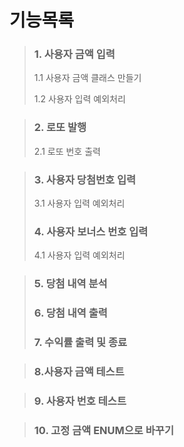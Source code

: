   기능목록
============================
>### 1. 사용자 금액 입력
> 1.1 사용자 금액 클래스 만들기
> 
> 1.2 사용자 입력 예외처리

>### 2. 로또 발행
> 2.1 로또 번호 출력

>### 3. 사용자 당첨번호 입력
> 3.1 사용자 입력 예외처리
>### 4. 사용자 보너스 번호 입력
> 4.1 사용자 입력 예외처리

>### 5. 당첨 내역 분석
>### 6. 당첨 내역 출력
>### 7. 수익률 출력 및 종료

>### 8.사용자 금액 테스트 

>### 9. 사용자 번호 테스트

>### 10. 고정 금액 ENUM으로 바꾸기



